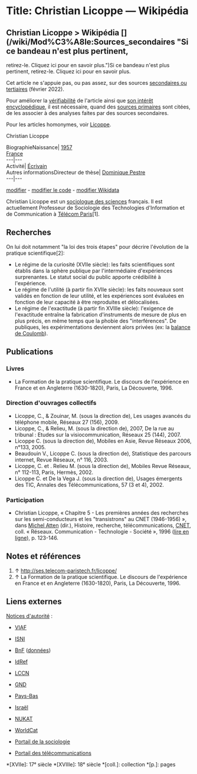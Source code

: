 # Title: Christian Licoppe — Wikipédia

## Christian Licoppe > Wikipédia [](/wiki/Mod%C3%A8le:Sources_secondaires "Si ce bandeau n'est plus pertinent,
retirez-le. Cliquez ici pour en savoir plus.")Si ce bandeau n'est plus
pertinent, retirez-le. Cliquez ici pour en savoir plus.

[](/wiki/Fichier:2017-fr.wp-orange-source.svg)

Cet article ne s'appuie pas, ou pas assez, sur des sources [secondaires ou
tertiaires](/wiki/Wikip%C3%A9dia:Sources_primaires,_secondaires_et_tertiaires
"Wikipédia:Sources primaires, secondaires et tertiaires") (février 2022).

Pour améliorer la [vérifiabilité](/wiki/Wikip%C3%A9dia:V%C3%A9rifiabilit%C3%A9
"Wikipédia:Vérifiabilité") de l'article ainsi que [son intérêt
encyclopédique](/wiki/Wikip%C3%A9dia:Ce_que_Wikip%C3%A9dia_n%27est_pas#Un_annuaire_ou_une_base_de_données
"Wikipédia:Ce que Wikipédia n'est pas"), il est nécessaire, quand des [sources
primaires](/wiki/Wikip%C3%A9dia:Sources_primaires,_secondaires_et_tertiaires
"Wikipédia:Sources primaires, secondaires et tertiaires") sont citées, de les
associer à des analyses faites par des sources secondaires.

[](/wiki/Aide:Homonymie "Aide:Homonymie")

Pour les articles homonymes, voir [Licoppe](/wiki/Licoppe "Licoppe").

Christian Licoppe

[](/wiki/Aide:Ins%C3%A9rer_une_image "Aide:Insérer une image")

BiographieNaissance|  [1957](/wiki/1957
"1957")[](https://www.wikidata.org/wiki/Q16539305?uselang=fr#P569 "Voir et
modifier les données sur Wikidata")  
[France](/wiki/France
"France")[](https://www.wikidata.org/wiki/Q16539305?uselang=fr#P19 "Voir et
modifier les données sur Wikidata")  
---|---  
Activité|  [Écrivain](/wiki/%C3%89crivain
"Écrivain")[](https://www.wikidata.org/wiki/Q16539305?uselang=fr#P106 "Voir et
modifier les données sur Wikidata")  
Autres informationsDirecteur de thèse|  [Dominique
Pestre](/wiki/Dominique_Pestre "Dominique
Pestre")[](https://www.wikidata.org/wiki/Q16539305?uselang=fr#P184 "Voir et
modifier les données sur Wikidata")  
---|---  
  
[modifier](https://fr.wikipedia.org/w/index.php?title=Christian_Licoppe&veaction=edit&section=0)
\- [modifier le
code](https://fr.wikipedia.org/w/index.php?title=Christian_Licoppe&action=edit&section=0)
\- [modifier Wikidata](https://www.wikidata.org/wiki/Q16539305
"d:Q16539305")[](/wiki/Mod%C3%A8le:Infobox_Biographie2 "Documentation du
modèle")

Christian Licoppe est un [sociologue des
sciences](/wiki/Sociologue_des_sciences "Sociologue des sciences") français.
Il est actuellement Professeur de Sociologie des Technologies d'Information et
de Communication à [Télécom Paris](/wiki/T%C3%A9l%C3%A9com_Paris "Télécom
Paris")[1].

## Recherches

On lui doit notamment "la loi des trois étapes" pour décrire l'évolution de la
pratique scientifique[2]:

  * Le régime de la curiosité (XVIIe siècle): les faits scientifiques sont établis dans la sphère publique par l'intermédiaire d'expériences surprenantes. Le statut social du public apporte crédibilité à l'expérience.
  * Le régime de l'utilité (à partir fin XVIIe siècle): les faits nouveaux sont validés en fonction de leur utilité, et les expériences sont évaluées en fonction de leur capacité à être reproduites et délocalisées.
  * Le régime de l'exactitude (à partir fin XVIIIe siècle): l'exigence de l'exactitude entraîne la fabrication d'instruments de mesure de plus en plus précis, en même temps que la phobie des "interférences". De publiques, les expérimentations deviennent alors privées (ex: la [balance de Coulomb](/wiki/Balance_de_Coulomb "Balance de Coulomb")).

## Publications

### Livres

  * La Formation de la pratique scientifique. Le discours de l'expérience en France et en Angleterre (1630-1820), Paris, La Découverte, 1996.

### Direction d'ouvrages collectifs

  * Licoppe, C., & Zouinar, M. (sous la direction de), Les usages avancés du téléphone mobile, Réseaux 27 (156), 2009.
  * Licoppe, C., & Relieu, M. (sous la direction de), 2007, De la rue au tribunal : Etudes sur la visiocommunication, Réseaux 25 (144), 2007.
  * Licoppe C. (sous la direction de), Mobiles en Asie, Revue Réseaux 2006, n°133, 2005.
  * Beaudouin V., Licoppe C. (sous la direction de), Statistique des parcours internet, Revue Réseaux, n° 116, 2003.
  * Licoppe, C. et . Relieu M. (sous la direction de), Mobiles Revue Réseaux, n° 112-113, Paris, Hermès, 2002.
  * Licoppe C. et De la Vega J. (sous la direction de), Usages émergents des TIC, Annales des Télécommunications, 57 (3 et 4), 2002.

### Participation

  * Christian Licoppe, « Chapitre 5 - Les premières années des recherches sur les semi-conducteurs et les "transistrons" au CNET (1946-1956) », dans [Michel Atten](/w/index.php?title=Michel_Atten&action=edit&redlink=1 "Michel Atten \(page inexistante\)") (dir.), Histoire, recherche, télécommunications, [CNET](/wiki/CNET_\(site_web\) "CNET \(site web\)"), coll. « Réseaux. Communication - Technologie - Société », 1996 ([lire en ligne](https://www.persee.fr/doc/reso_0984-5372_1996_hos_14_1_3670)), p. 123-146.

## Notes et références

  1. ↑ <http://ses.telecom-paristech.fr/licoppe/>
  2. ↑ La Formation de la pratique scientifique. Le discours de l'expérience en France et en Angleterre (1630-1820), Paris, La Découverte, 1996.

## Liens externes

[Notices d'autorité](/wiki/Autorit%C3%A9_\(sciences_de_l%27information\)
"Autorité \(sciences de
l'information\)")[](https://www.wikidata.org/wiki/Q16539305?uselang=fr#identifiers
"Voir et modifier les données sur Wikidata") :

  * [VIAF](http://viaf.org/viaf/117907107)
  * [ISNI](https://isni.org/isni/0000000117006589)
  * [BnF](https://catalogue.bnf.fr/ark:/12148/cb125229778) ([données](https://data.bnf.fr/ark:/12148/cb125229778))
  * [IdRef](http://www.idref.fr/034477373)
  * [LCCN](http://id.loc.gov/authorities/n96101844)
  * [GND](http://d-nb.info/gnd/138719918)
  * [Pays-Bas](http://data.bibliotheken.nl/id/thes/p240104765)
  * [Israël](http://olduli.nli.org.il/F/?func=find-b&local_base=NLX10&find_code=UID&request=987007425111205171)
  * [NUKAT](http://nukat.edu.pl/aut/n%20%2001012001)
  * [WorldCat](http://www.worldcat.org/identities/lccn-n96-101844)

  * [](/wiki/Portail:Sociologie "Portail de la sociologie") [Portail de la sociologie](/wiki/Portail:Sociologie "Portail:Sociologie")
  * [](/wiki/Portail:T%C3%A9l%C3%A9communications "Portail des télécommunications") [Portail des télécommunications](/wiki/Portail:T%C3%A9l%C3%A9communications "Portail:Télécommunications")

  *[XVIIe]: 17ᵉ siècle
  *[XVIIIe]: 18ᵉ siècle
  *[coll.]: collection
  *[p.]: pages

